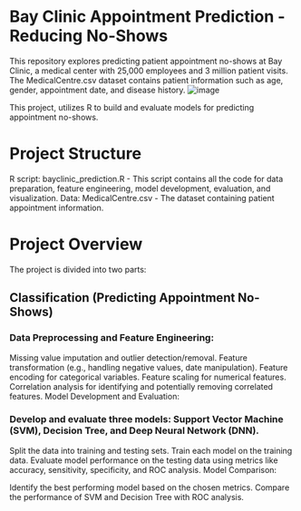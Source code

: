 # Bay Clinic Appointment Prediction - Reducing No-Shows
This repository explores predicting patient appointment no-shows at Bay Clinic, a medical center with 25,000 employees and 3 million patient visits. The MedicalCentre.csv dataset contains patient information such as age, gender, appointment date, and disease history.
![image](https://github.com/sarax0/clinic-no-show-prediction/assets/122404545/c325dd24-a8e7-4b61-bb76-e4435005d828)

This project, utilizes R to build and evaluate models for predicting appointment no-shows.

# Project Structure
R script: bayclinic_prediction.R - This script contains all the code for data preparation, feature engineering, model development, evaluation, and visualization.
Data: MedicalCentre.csv - The dataset containing patient appointment information.

# Project Overview
The project is divided into two parts:

## Classification (Predicting Appointment No-Shows)

### Data Preprocessing and Feature Engineering:

Missing value imputation and outlier detection/removal.
Feature transformation (e.g., handling negative values, date manipulation).
Feature encoding for categorical variables.
Feature scaling for numerical features.
Correlation analysis for identifying and potentially removing correlated features.
Model Development and Evaluation:

### Develop and evaluate three models: Support Vector Machine (SVM), Decision Tree, and Deep Neural Network (DNN).
Split the data into training and testing sets.
Train each model on the training data.
Evaluate model performance on the testing data using metrics like accuracy, sensitivity, specificity, and ROC analysis.
Model Comparison:

Identify the best performing model based on the chosen metrics.
Compare the performance of SVM and Decision Tree with ROC analysis.

